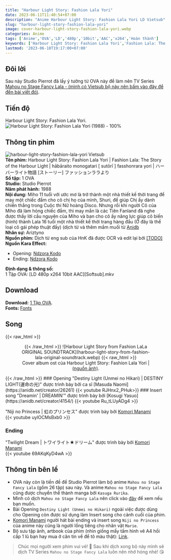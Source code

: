 ```yaml
---
title: "Harbour Light Story: Fashion Lala Yori"
date: 2023-06-11T11:40:54+07:00
description: "Anime Harbour Light Story: Fashion Lala Yori LD Vietsub"
slug: "harbour-light-story-fashion-lala-yori"
image: cover-harbour-light-story-fashion-lala-yori.webp
categories: Anime
tags: ['Anime','OVA','LD','480p','10bit','AAC','x264','Hoàn thành']
keywords: ['Harbour Light Story: Fashion Lala Yori','Fashion Lala: The Story of the Harbour Light','hābāraito monogatari [ sutōrī ] fasshonrara yori','ハーバーライト物語 [ストーリー] ファッションララより','anime','anime vietsub','vietsub','anime fansub','fansub','Ariztyn-Fansub','Ariztyn Fansub','Ariztyn','Ariztyno']
lastmod: '2023-06-18T19:17:00+07:00'
---
```

## Đôi lời  
Sau này Studio Pierrot đã lấy ý tưởng từ OVA này để làm nên TV Series [Mahou no Stage Fancy Lala - (mình có Vietsub bộ này nên bấm vào đây để đến bài viết đó)](https://ariztynfansub.github.io/p/mahou-no-stage-fancy-lala/).
## Tiến độ   
Harbour Light Story: Fashion Lala Yori. ![Harbour Light Story: Fashion Lala Yori (1988) - 100%](https://progress-bar.dev/100?title=hoàn-thành)  
## Thông tin phim   
![harbour-light-story-fashion-lala-yori Vietsub](harbour-light-story-fashion-lala-yori.webp)  
**Tên phim:** Harbour Light Story: Fashion Lala Yori | Fashion Lala: The Story of the Harbour Light | hābāraito monogatari [ sutōrī ] fasshonrara yori | ハーバーライト物語 [ストーリー] ファッションララより   
**Số tập:** 1 OVA  
**Studio:** Studio Pierrot   
**Năm phát hành:** 1988   
**Nội dung:** Miho 11 tuổi với ước mơ là trở thành một nhà thiết kế thời trang để may một chiếc đầm cho cô chị họ của mình, Shuri, để giúp Chị ấy dành chiến thắng trong Cuộc thi Nữ hoàng Disco. Nhưng rồi khi người Cô của Miho đã làm hỏng chiếc đầm, thì may mắn là các Tiên Fanland đã nghe được thấy lời cầu nguyện của Miho và ban cho cô ấy năng lực giúp cô biến (hình) thành Lala 16 tuổi một nhà thiết kế thời trang hàng đầu (Ờ đây là thể loại cô gái phép thuật đấy) (dịch từ và thêm mắm muối từ [Anidb](https://anidb.net/anime/3530)  
**Nhân sự:** Ariztyno   
**Nguồn phim:** Dịch từ eng sub của HnK đã được OCR và edit lại bởi [[TODO]](https://nyaa.si/view/1397573)     
**Nguồn Kara Effect:**   
- Opening: [Ndzora Kodo](https://www.youtube.com/watch?v=PfZwJlqHosY)   
- Ending: [Ndzora Kodo](https://www.youtube.com/watch?v=PfZwJlqHosY)   

**Định dạng & thông số:**      
1 Tập OVA: [LD 480p x264 10bit AAC][Softsub].mkv  
## Download  
**Download:** [1 Tập OVA](https://terabox.com/s/1d4x6CdTNSYHvR7V22AYpPQ).  
**Fonts:** [Fonts](https://github.com/Ariztynfansub/Fonts-Harbour-Light-Story-Fashion-Lala-Yori/archive/refs/heads/main.zip)  
## Song
{{< raw_html >}}  
<figure align="center">{{< /raw_html >}}
![Harbour Light Story from Fashion LaLa ORIGINAL SOUNDTRACK](harbour-light-story-from-fashion-lala-original-soundtrack.webp)  
{{< raw_html >}}  
<figcaption>Cover album ost của Harbour Light Story: Fashion Lala Yori | <a class="link" href="https://vgmdb.net/album/43823" target="_blank" rel="noopener">(nguồn ảnh)</a>.</figcaption>
</figure>{{< /raw_html >}}
### Opening
"Destiny Light (Unmei no Hikari) | DESTINY LIGHT(運命の光)" được trình bày bởi ca sĩ [Masuda Naomi](https://anidb.net/creator/26261)  
{{< youtube RJHnx2_PHuk>}}  
### Insert song  
"Dreamin' | DREAMIN'" được trình bày bởi [Kosugi Yasuo](https://anidb.net/creator/4154/)  
{{< youtube Ru_tLUyADg4 >}}  

"Niji no Princess | 虹のプリンセス" được trình bày bởi [Komori Manami](https://anidb.net/creator/26262)  
{{< youtube uylOCMsBxb0 >}}  
### Ending  
"Twilight Dream | トワイライト★ドリーム" được trình bày bởi [Komori Manami](https://anidb.net/creator/26262)  
{{< youtube 69AKqKyD4wA >}}  
## Thông tin bên lề  
- OVA này còn là tiền đề để Studio Pierrot làm bộ anime `Mahou no Stage Fancy Lala` (gồm 26 tập) sau này. Và anime `Mahou no Stage Fancy Lala` cũng được chuyển thể thành manga bởi `Kasuga Rurika`.
- Mình có dịch `Mahou no Stage Fancy Lala` nên click vào [đây](https://ariztynfansub.github.io/p/mahou-no-stage-fancy-lala/) để xem nếu bạn muốn.
- Bài Opening `Destiny Light (Unmei no Hikari)` ngoài việc được dùng cho Opening còn được sử dụng làm Insert song cho cảnh cuối của phim.
- [Komori Manami](https://anidb.net/creator/26262) người hát bài ending và insert song `Niji no Princess` của anime này cũng là người lồng tiếng cho nhân vật `Marie`.
- Bộ sưu tập ảnh, artbook của phim (nhìn giống mấy tấm hình vẽ A4 hồi cấp 1 lũ bạn hay mua ở căn tin về để tô màu thật): [Link](http://www.onlyshojo.com/fancylalafashionlala.htm).
> Chúc mọi người xem phim vui vẻ! 🙂 Sau khi dịch xong bộ này mình sẽ dịch TV Series `Mahou no Stage Fancy Lala` luôn nên nhớ hóng nhé! 😘

